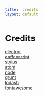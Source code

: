 ```yaml
---
title:  credits
layout: default
---
```


# Credits

[electron](http://electron.atom.io/)<br>
[coffeescript](http://coffeescript.org/)<br>
[stylus](http://learnboost.github.io/stylus/)<br>
[atom](https://atom.io/)<br>
[node](http://nodejs.org/)<br>
[grunt](http://gruntjs.com/)<br>
[lodash](https://lodash.com/)<br>
[fontawesome](https://fortawesome.github.io/Font-Awesome/)
